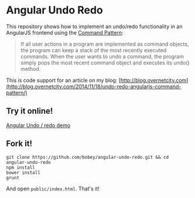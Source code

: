 # Angular Undo Redo

This repository shows how to implement an undo/redo functionality in an AngularJS frontend using the [Command Pattern](http://en.wikipedia.org/wiki/Command_pattern):

> If all user actions in a program are implemented as command objects, the program can keep a stack of the most recently executed commands. When the user wants to undo a command, the program simply pops the most recent command object and executes its undo() method.

This is code support for an article on my blog: [http://blog.overnetcity.com](http://blog.overnetcity.com/2014/11/18/undo-redo-angularjs-command-pattern/)

## Try it online!

[Angular Undo / redo demo](http://bobey.github.io/angular-undo-redo)

## Fork it!

```
git clone https://github.com/bobey/angular-undo-redo.git && cd angular-undo-redo
npm install
bower install
grunt
```

And open `public/index.html`. That's it!
